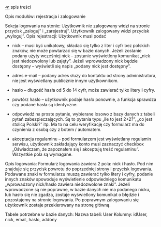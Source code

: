 [&#8810;](../README.md) spis treści

Opis modułów: rejestracja i zalogowanie

Sekcja logowania na stonie:
Użytkownik nie zalogowany widzi na stronie przycisk „zaloguj” i „zarejestruj”. Użytkownik zalogowany widzi przycisk „wyloguj”. 
Opis rejestracji: 
Użytkownik musi podać
- nick – musi być unikatowy, składać się tylko z liter i cyfr bez polskich znaków, nie może powtarzać się w bazie danych. Jeżeli zostanie podany użyty wcześniej nick – zostanie wyświetlony komunikat „nick jest niedozwolony lub zajęty”. Jeżeli wprowadzony nick będzie dostępny – wyświetli się napis „podany nick jest dostępny”.

- adres e-mail – podany adres służy do kontaktu od strony administratora, nie jest wyświetlany publicznie innym użytkownikom.
- hasło – długość hasła od 5 do 14 cyfr, może zawierać tylko litery i cyfry.
- powtórz hasło – użytkownik podaje hasło ponownie, a funkcja sprawdza czy podane hasła są identyczne.
- odpowiedź na proste pytanie, wybierane losowo z bazy danych z tabeli pytań zabezpieczających. Są to pytania typu „ile to jest 2+2?”, „co jest stolicą Polski?” itp. Ma to na celu weryfikację czy formularz ma do czynienia z osobą czy z botem / automatem.
- akceptacja regulaminu – pod formularzem jest wyświetlany regulamin serwisu, użytkownik zakładający konto musi zaznaczyć checkbox „Oświadczam, że zapoznałem się i akceptuję treść regulaminu”.
Wszystkie pola są wymagane.

Opis logowania: 
Formularz logowania zawiera 2 pola: nick i hasło. Pod nim znajduje się przycisk powrotu do poprzedniej strony i przycisk logowania. Podawane znaki w formularzu muszą zawierać tylko litery i cyfry, podanie innych znaków spowoduje wyświetlenie odpowiedniego komunikatu „wprowadzony nick/hasło zawiera niedozwolone znaki”.
Jeżeli wprowadzone są nie poprawne, w bazie danych nie ma podanego nicku, lub hasło się nie zgadza, zostaje wyświetlony komunikat o błędzie i pozostajemy na stronie logowania. Po poprawnym zalogowaniu się użytkownik zostaje przekierowany na stronę główną. 


Tabele potrzebne w bazie danych: 
Nazwa tabeli: User
Kolumny: idUser, nick, email, hasło, addony

